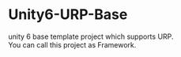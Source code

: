 # Unity6-URP-Base
unity 6 base template project which supports URP.  
You can call this project as Framework.
